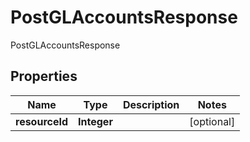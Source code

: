 

# PostGLAccountsResponse

PostGLAccountsResponse

## Properties

| Name | Type | Description | Notes |
|------------ | ------------- | ------------- | -------------|
|**resourceId** | **Integer** |  |  [optional] |



